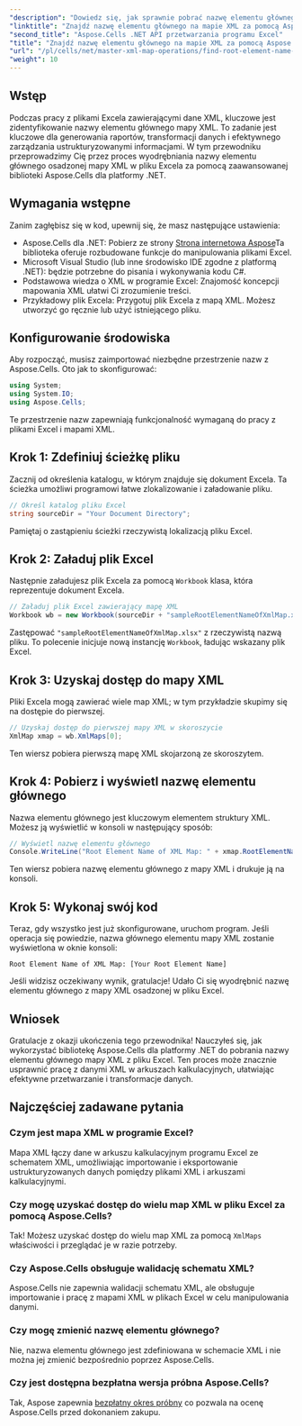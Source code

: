 ```yaml
---
"description": "Dowiedz się, jak sprawnie pobrać nazwę elementu głównego mapy XML osadzonej w pliku Excel za pomocą Aspose.Cells dla .NET. Ten przewodnik krok po kroku przeprowadzi Cię przez proces ładowania dokumentu Excel."
"linktitle": "Znajdź nazwę elementu głównego na mapie XML za pomocą Aspose.Cells"
"second_title": "Aspose.Cells .NET API przetwarzania programu Excel"
"title": "Znajdź nazwę elementu głównego na mapie XML za pomocą Aspose.Cells"
"url": "/pl/cells/net/master-xml-map-operations/find-root-element-name-from-xml-map/"
"weight": 10
---
```


## Wstęp

Podczas pracy z plikami Excela zawierającymi dane XML, kluczowe jest zidentyfikowanie nazwy elementu głównego mapy XML. To zadanie jest kluczowe dla generowania raportów, transformacji danych i efektywnego zarządzania ustrukturyzowanymi informacjami. W tym przewodniku przeprowadzimy Cię przez proces wyodrębniania nazwy elementu głównego osadzonej mapy XML w pliku Excela za pomocą zaawansowanej biblioteki Aspose.Cells dla platformy .NET.

## Wymagania wstępne

Zanim zagłębisz się w kod, upewnij się, że masz następujące ustawienia:
- Aspose.Cells dla .NET: Pobierz ze strony [Strona internetowa Aspose](https://releases.aspose.com/cells/net/)Ta biblioteka oferuje rozbudowane funkcje do manipulowania plikami Excel.
- Microsoft Visual Studio (lub inne środowisko IDE zgodne z platformą .NET): będzie potrzebne do pisania i wykonywania kodu C#.
- Podstawowa wiedza o XML w programie Excel: Znajomość koncepcji mapowania XML ułatwi Ci zrozumienie treści.
- Przykładowy plik Excela: Przygotuj plik Excela z mapą XML. Możesz utworzyć go ręcznie lub użyć istniejącego pliku.

## Konfigurowanie środowiska
Aby rozpocząć, musisz zaimportować niezbędne przestrzenie nazw z Aspose.Cells. Oto jak to skonfigurować:

```csharp
using System;
using System.IO;
using Aspose.Cells;
```

Te przestrzenie nazw zapewniają funkcjonalność wymaganą do pracy z plikami Excel i mapami XML.

## Krok 1: Zdefiniuj ścieżkę pliku
Zacznij od określenia katalogu, w którym znajduje się dokument Excela. Ta ścieżka umożliwi programowi łatwe zlokalizowanie i załadowanie pliku.

```csharp
// Określ katalog pliku Excel
string sourceDir = "Your Document Directory";
```

Pamiętaj o zastąpieniu ścieżki rzeczywistą lokalizacją pliku Excel.

## Krok 2: Załaduj plik Excel
Następnie załadujesz plik Excela za pomocą `Workbook` klasa, która reprezentuje dokument Excela.

```csharp
// Załaduj plik Excel zawierający mapę XML
Workbook wb = new Workbook(sourceDir + "sampleRootElementNameOfXmlMap.xlsx");
```

Zastępować `"sampleRootElementNameOfXmlMap.xlsx"` z rzeczywistą nazwą pliku. To polecenie inicjuje nową instancję `Workbook`, ładując wskazany plik Excel.

## Krok 3: Uzyskaj dostęp do mapy XML
Pliki Excela mogą zawierać wiele map XML; w tym przykładzie skupimy się na dostępie do pierwszej.

```csharp
// Uzyskaj dostęp do pierwszej mapy XML w skoroszycie
XmlMap xmap = wb.XmlMaps[0];
```

Ten wiersz pobiera pierwszą mapę XML skojarzoną ze skoroszytem.

## Krok 4: Pobierz i wyświetl nazwę elementu głównego
Nazwa elementu głównego jest kluczowym elementem struktury XML. Możesz ją wyświetlić w konsoli w następujący sposób:

```csharp
// Wyświetl nazwę elementu głównego
Console.WriteLine("Root Element Name of XML Map: " + xmap.RootElementName);
```

Ten wiersz pobiera nazwę elementu głównego z mapy XML i drukuje ją na konsoli.

## Krok 5: Wykonaj swój kod
Teraz, gdy wszystko jest już skonfigurowane, uruchom program. Jeśli operacja się powiedzie, nazwa głównego elementu mapy XML zostanie wyświetlona w oknie konsoli:

```plaintext
Root Element Name of XML Map: [Your Root Element Name]
```

Jeśli widzisz oczekiwany wynik, gratulacje! Udało Ci się wyodrębnić nazwę elementu głównego z mapy XML osadzonej w pliku Excel.

## Wniosek
Gratulacje z okazji ukończenia tego przewodnika! Nauczyłeś się, jak wykorzystać bibliotekę Aspose.Cells dla platformy .NET do pobrania nazwy elementu głównego mapy XML z pliku Excel. Ten proces może znacznie usprawnić pracę z danymi XML w arkuszach kalkulacyjnych, ułatwiając efektywne przetwarzanie i transformacje danych.

## Najczęściej zadawane pytania

### Czym jest mapa XML w programie Excel?
Mapa XML łączy dane w arkuszu kalkulacyjnym programu Excel ze schematem XML, umożliwiając importowanie i eksportowanie ustrukturyzowanych danych pomiędzy plikami XML i arkuszami kalkulacyjnymi.

### Czy mogę uzyskać dostęp do wielu map XML w pliku Excel za pomocą Aspose.Cells?
Tak! Możesz uzyskać dostęp do wielu map XML za pomocą `XmlMaps` właściwości i przeglądać je w razie potrzeby.

### Czy Aspose.Cells obsługuje walidację schematu XML?
Aspose.Cells nie zapewnia walidacji schematu XML, ale obsługuje importowanie i pracę z mapami XML w plikach Excel w celu manipulowania danymi.

### Czy mogę zmienić nazwę elementu głównego?
Nie, nazwa elementu głównego jest zdefiniowana w schemacie XML i nie można jej zmienić bezpośrednio poprzez Aspose.Cells.

### Czy jest dostępna bezpłatna wersja próbna Aspose.Cells?
Tak, Aspose zapewnia [bezpłatny okres próbny](https://releases.aspose.com/) co pozwala na ocenę Aspose.Cells przed dokonaniem zakupu.